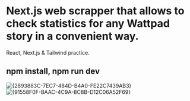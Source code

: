 # Next.js web scrapper that allows to check statistics for any Wattpad story in a convenient way. 
React, Next.js & Tailwind practice. 

## npm install, npm run dev

![{2893883C-7EC7-484D-B4A0-FE22C7439AB3}](https://github.com/user-attachments/assets/c19e4560-d701-41b5-b596-5309f0d7c494)
![{91558F0F-BAAC-4C9A-8C8B-D12C06A52F69}](https://github.com/user-attachments/assets/6f46da00-2c7f-4031-9496-365b9609bc50)
